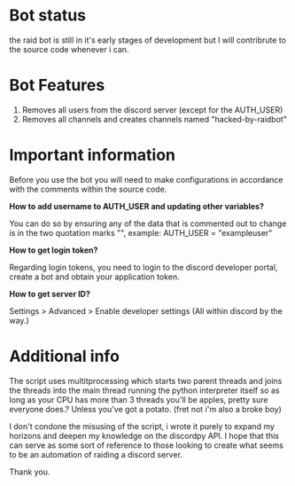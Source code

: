 # Bot status
the raid bot is still in it's early stages of development but I will contribrute to the source code whenever i can. 

# Bot Features
1. Removes all users from the discord server (except for the AUTH_USER)
2. Removes all channels and creates channels named "hacked-by-raidbot"

# Important information
Before you use the bot you will need to make configurations in accordance with the comments within the source code. 

**How to add username to AUTH_USER and updating other variables?**

You can do so by ensuring any of the data that is commented out to change is in the two quotation marks "", example: AUTH_USER = "exampleuser"

**How to get login token?**

Regarding login tokens, you need to login to the discord developer portal, create a bot and obtain your application token. 

**How to get server ID?**

Settings > Advanced > Enable developer settings (All within discord by the way.)

# Additional info
The script uses multitprocessing which starts two parent threads and joins the threads into the main thread running the python
interpreter itself so as long as your CPU has more than 3 threads you'll be apples, pretty sure everyone does.? Unless you've got a potato. (fret not i'm also a broke boy)

I don't condone the misusing of the script, i wrote it purely to expand my horizons and deepen my knowledge on the discordpy API. I hope that this can serve as some sort of reference
to those looking to create what seems to be an automation of raiding a discord server. 

Thank you. 
